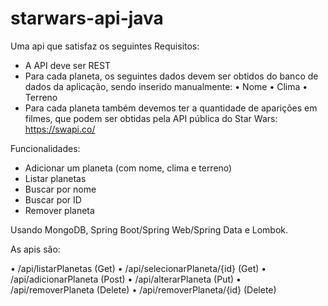 # starwars-api-java

Uma api que satisfaz os seguintes Requisitos:

- A API deve ser REST
- Para cada planeta, os seguintes dados devem ser obtidos do banco de dados da aplicação, sendo inserido manualmente:
•	Nome
•	Clima
•	Terreno
- Para cada planeta também devemos ter a quantidade de aparições em filmes, que podem ser obtidas pela API pública do Star Wars:  https://swapi.co/

Funcionalidades: 

- Adicionar um planeta (com nome, clima e terreno)
- Listar planetas
- Buscar por nome
- Buscar por ID
- Remover planeta

Usando MongoDB, Spring Boot/Spring Web/Spring Data e Lombok.

As apis são:

•	/api/listarPlanetas (Get)
•	/api/selecionarPlaneta/{id} (Get)
•	/api/adicionarPlaneta (Post)
•	/api/alterarPlaneta (Put)
•	/api/removerPlaneta (Delete)
•	/api/removerPlaneta/{id} (Delete)
